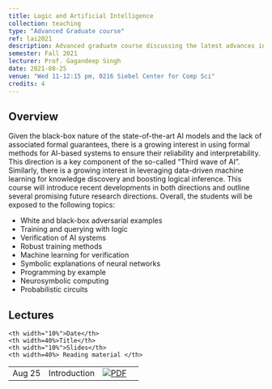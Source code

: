 ```yaml
---
title: Logic and Artificial Intelligence
collection: teaching
type: "Advanced Graduate course"
ref: lai2021
description: Advanced graduate course discussing the latest advances in combining logical reasoning with traditional data-driven methods.
semester: Fall 2021
lecturer: Prof. Gagandeep Singh
date: 2021-08-25 
venue: "Wed 11-12:15 pm, 0216 Siebel Center for Comp Sci"
credits: 4
---
```


<h2>Overview</h2>

<p>
  Given the black-box nature of the state-of-the-art AI models and the lack of associated formal guarantees, there is a growing interest in using formal methods for AI-based systems to ensure their reliability and interpretability. 
  This direction is a key component of the so-called “Third wave of AI”. Similarly, there is a growing interest in leveraging data-driven machine learning for knowledge discovery and boosting logical inference. 
  This course will introduce recent developments in both directions and outline several promising future research directions. Overall, the students will be exposed to the following topics:
</p>


<ul>

  <li> White and black-box adversarial examples </li> 
<li>Training and querying with logic</li>
<li>Verification of AI systems</li>
<li>Robust training methods</li>
<li>Machine learning for verification</li>
<li>Symbolic explanations of neural networks</li>
  <li>Programming by example</li>
<li>Neurosymbolic computing </li>
<li>Probabilistic circuits</li>

</ul>

<h2 id="lectures">Lectures</h2>
<table centering border="0" width="100%" cellspacing="0" cellpadding="0">

	<th width="10%">Date</th>
	<th width=40%>Title</th>
	<th width="10%">Slides</th>
	<th width=40%> Reading material </th>

<tr>
	<td>Aug 25</td>
	<td>Introduction</td>  
	<td><a href="" class="pdf" title="intro"><img src="/assets/icons/icon-slides.svg" class="svg-icon" border="0" alt="PDF"></a></td>  
	<td></td>
</tr>
  </table>
